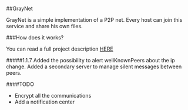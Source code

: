 ##GrayNet

GrayNet is  a simple implementation of a P2P net. Every host can join this service and share his own files.

###How does it works?

You can read a full project description [HERE](http://puskin94.github.io/GrayNet/)

#####1.1.7
Added the possibility to alert wellKnownPeers about the ip change.
Added a secondary server to manage silent messages between peers.



####TODO
- Encrypt all the communications
- Add a notification center
